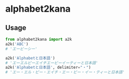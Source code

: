 # alphabet2kana

## Usage

```python
from alphabet2kana import a2k
a2k('ABC')
# 'エービーシー'

a2k('Alphabetと日本語')
# 'エーエルピーエイチエービーイーティーと日本語'
a2k('Alphabetと日本語', delimiter="・")
# 'エー・エル・ピー・エイチ・エー・ビー・イー・ティーと日本語'
``` 